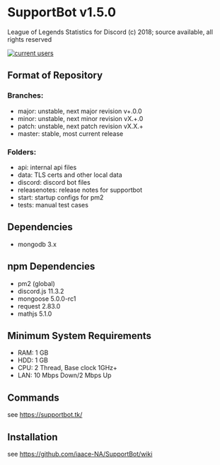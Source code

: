 # SupportBot v1.5.0
League of Legends Statistics for Discord
(c) 2018; source available, all rights reserved

<a href="https://discord.gg/MTqDXvB" target="_blank" rel="noopener"><img src="https://discordapp.com/api/guilds/384552678161645568/embed.png" alt="current users" /></a>

## Format of Repository
### Branches:
- major: unstable, next major revision v+.0.0
- minor: unstable, next minor revision vX.+.0
- patch: unstable, next patch revision vX.X.+
- master: stable, most current release
### Folders:
- api: internal api files
- data: TLS certs and other local data
- discord: discord bot files
- releasenotes: release notes for supportbot
- start: startup configs for pm2
- tests: manual test cases


## Dependencies
- mongodb 3.x
## npm Dependencies
- pm2 (global)
- discord.js 11.3.2
- mongoose 5.0.0-rc1
- request 2.83.0
- mathjs 5.1.0
## Minimum System Requirements
- RAM: 1 GB
- HDD: 1 GB
- CPU: 2 Thread, Base clock 1GHz+
- LAN: 10 Mbps Down/2 Mbps Up
## Commands
see https://supportbot.tk/
## Installation
see https://github.com/iaace-NA/SupportBot/wiki
